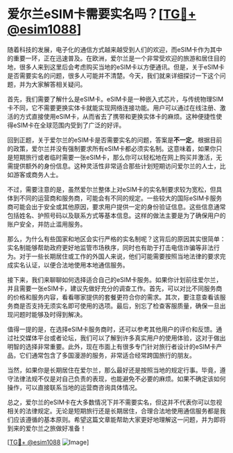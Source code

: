 # 爱尔兰eSIM卡需要实名吗？[[TG💪+ @esim1088](https://t.me/s/esim1088)]

随着科技的发展，电子化的通信方式越来越受到人们的欢迎，而eSIM卡作为其中的重要一环，正在迅速普及。在欧洲，爱尔兰是一个非常受欢迎的旅游和居住目的地，很多人来到这里后会考虑购买当地的eSIM卡以方便通讯。但是，关于eSIM卡是否需要实名的问题，很多人可能并不清楚。今天，我们就来详细探讨一下这个问题，并为大家解答相关疑问。

首先，我们需要了解什么是eSIM卡。eSIM卡是一种嵌入式芯片，与传统物理SIM卡不同，它不需要更换实体卡就能实现网络连接功能。用户可以通过在线注册、激活的方式直接使用eSIM卡，从而省去了携带和更换实体卡的麻烦。这种便捷性使得eSIM卡在全球范围内受到了广泛的好评。

回到正题，关于爱尔兰的eSIM卡是否需要实名的问题，答案是**不一定**。根据目前的政策，爱尔兰并没有强制要求所有eSIM卡都必须实名制。这意味着，如果你只是短期旅行或者临时需要一张eSIM卡，那么你可以轻松地在网上购买并激活，无需提供额外的身份信息。这种灵活性非常适合那些计划短期访问爱尔兰的人士，比如游客或商务人士。

不过，需要注意的是，虽然爱尔兰整体上对eSIM卡的实名制要求较为宽松，但具体到不同的运营商和服务商，可能会有不同的规定。一些较大的国际eSIM卡服务商可能会出于安全或其他原因，要求用户提供一定的身份验证信息。这些信息通常包括姓名、护照号码以及联系方式等基本信息。这样的做法主要是为了确保用户的账户安全，并防止滥用服务。

那么，为什么有些国家和地区会实行严格的实名制呢？这背后的原因其实很简单：实名制能够帮助政府更好地监管市场秩序，同时也有助于打击电信诈骗等非法行为。对于一些长期居住或工作的外国人来说，他们可能需要按照当地法律的要求完成实名认证，以便合法地使用本地通信服务。

接下来，我们来聊聊如何选择适合自己的eSIM卡服务。如果你计划前往爱尔兰，并且需要一张eSIM卡，建议先做好充分的调查工作。首先，可以对比不同服务商的价格和服务内容，看看哪家提供的套餐更符合你的需求。其次，要注意查看该服务商是否支持无须实名即可使用的选项。最后，别忘了检查客服质量，确保一旦出现问题时能够及时得到解决。

值得一提的是，在选择eSIM卡服务商时，还可以参考其他用户的评价和反馈。通过社交媒体平台或者论坛，我们可以了解到许多真实用户的使用体验，这对于做出明智的选择非常重要。此外，现在市面上有很多专门针对旅行者设计的eSIM卡产品，它们通常包含了多国漫游的服务，非常适合经常跨国旅行的朋友。

当然，如果你是长期居住在爱尔兰，那么最好还是按照当地的规定行事。毕竟，遵守法律法规不仅是对自己负责的表现，也能避免不必要的麻烦。如果不确定该如何操作，可以直接联系当地的运营商咨询具体情况。

总之，爱尔兰的eSIM卡在大多数情况下并不需要实名，但这并不代表你可以忽视相关的法律规定。无论是短期旅行还是长期居住，合理合法地使用通信服务都是我们应该遵循的基本原则。希望这篇文章能帮助大家更好地理解这一问题，并为即将到来的爱尔兰之旅做好准备！

[[TG💪+ @esim1088](https://t.me/s/esim1088) ![Image](https://i.postimg.cc/4NQfJmqS/Snipaste-2025-05-13-00-14-12.png)]